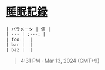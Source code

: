# [睡眠記録](https://github.com/noraworld/github-actions-sandbox/issues/171)

```
| パラメータ | 値 |
| --- | :---: |
| foo |  |
| bar |  |
| baz |  |
```

> 4:31 PM · Mar 13, 2024 (GMT+9)
